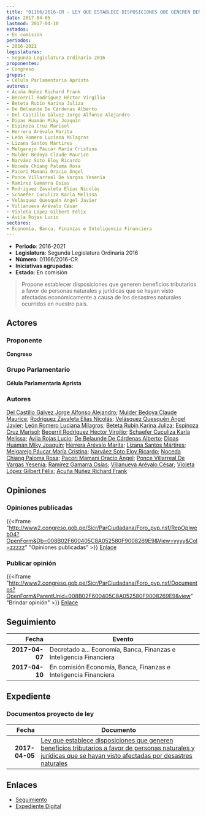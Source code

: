 ```yaml
---
title: "01166/2016-CR - LEY QUE ESTABLECE DISPOSICIONES QUE GENEREN BENEFICIOS TRIBUTARIOS A FAVOR DE PERSONAS NATURALES Y JURÍDICAS QUE SE HAYAN VISTO AFECTADAS POR DESASTRES NATURALES"
date: 2017-04-05
lastmod: 2017-04-10
estados:
- En comisión
periodos:
- 2016-2021
legislaturas:
- Segunda Legislatura Ordinaria 2016
proponentes:
- Congreso
grupos:
- Célula Parlamentaria Aprista
autores:
- Acuña Núñez Richard Frank
- Becerril Rodríguez Héctor Virgilio
- Beteta Rubín Karina Juliza
- De Belaunde De Cárdenas Alberto
- Del Castillo Gálvez Jorge Alfonso Alejandro
- Dipas Huamán Miky Joaquín
- Espinoza Cruz Marisol
- Herrera Arévalo Marita
- León Romero Luciana Milagros
- Lizana Santos Mártires
- Melgarejo Páucar María Cristina
- Mulder Bedoya Claude Maurice
- Narváez Soto Eloy Ricardo
- Noceda Chiang Paloma Rosa
- Pacori Mamani Oracio Ángel
- Ponce Villarreal De Vargas Yesenia
- Ramírez Gamarra Osías
- Rodríguez Zavaleta Elías Nicolás
- Schaefer Cuculiza Karla Melissa
- Velásquez Quesquén Angel Javier
- Villanueva Arévalo César
- Violeta López Gilbert Félix
- Ávila Rojas Lucio
sectores:
- Economía, Banca, Finanzas e Inteligencia Financiera
---
```

- **Periodo**: 2016-2021
- **Legislatura**: Segunda Legislatura Ordinaria 2016
- **Número**: 01166/2016-CR
- **Iniciativas agrupadas**: 
- **Estado**: En comisión

> Propone establecer disposiciones que generen beneficios tributarios a favor de personas naturales y jurídicas que se hayan visto afectadas económicamente a causa de los desastres naturales ocurridos en nuestro país.


## Actores

### Proponente

**Congreso**

### Grupo Parlamentario

**Célula Parlamentaria Aprista**

### Autores

[Del Castillo Gálvez Jorge Alfonso Alejandro](mailto:mailto:jdelcastillo@congreso.gob.pe); [Mulder Bedoya Claude Maurice](mailto:mailto:mmulder@congreso.gob.pe); [Rodríguez Zavaleta Elías Nicolás](mailto:mailto:erodriguez@congreso.gob.pe); [Velásquez Quesquén Angel Javier](mailto:mailto:jvelasquezq@congreso.gob.pe); [León Romero Luciana Milagros](mailto:mailto:lleon@congreso.gob.pe); [Beteta Rubín Karina Juliza](mailto:mailto:kbeteta@congreso.gob.pe); [Espinoza Cruz Marisol](mailto:mailto:mespinozac@congreso.gob.pe); [Becerril Rodríguez Héctor Virgilio](mailto:mailto:hbecerril@congreso.gob.pe); [Schaefer Cuculiza Karla Melissa](mailto:mailto:kschaefer@congreso.gob.pe); [Ávila Rojas Lucio](mailto:mailto:lavilar@congreso.gob.pe); [De Belaunde De Cárdenas Alberto](mailto:mailto:adebelaunde@congreso.gob.pe); [Dipas Huamán Miky Joaquín](mailto:mailto:mdipas@congreso.gob.pe); [Herrera Arévalo Marita](mailto:mailto:mherrera@congreso.gob.pe); [Lizana Santos Mártires](mailto:mailto:mlizana@congreso.gob.pe); [Melgarejo Páucar María Cristina](mailto:mailto:mmelgarejo@congreso.gob.pe); [Narváez Soto Eloy Ricardo](mailto:mailto:enarvaez@congreso.gob.pe); [Noceda Chiang Paloma Rosa](mailto:mailto:pnoceda@congreso.gob.pe); [Pacori Mamani Oracio Ángel](mailto:mailto:opacori@congreso.gob.pe); [Ponce Villarreal De Vargas Yesenia](mailto:mailto:yponce@congreso.gob.pe); [Ramírez Gamarra Osías](mailto:mailto:oramirez@congreso.gob.pe); [Villanueva Arévalo César](mailto:mailto:cvillanueva@congreso.gob.pe); [Violeta López Gilbert Félix](mailto:mailto:gvioleta@congreso.gob.pe); [Acuña Núñez Richard Frank](mailto:mailto:racuna@congreso.gob.pe)

## Opiniones

### Opiniones publicadas

{{<iframe "http://www2.congreso.gob.pe/Sicr/ParCiudadana/Foro_pvp.nsf/RepOpiweb04?OpenForm&Db=008B02F600405C8A052580F9008269E9&View=yyyy&Col=zzzzz" "Opiniones publicadas" >}}
[Enlace](http://www2.congreso.gob.pe/Sicr/ParCiudadana/Foro_pvp.nsf/RepOpiweb04?OpenForm&Db=008B02F600405C8A052580F9008269E9&View=yyyy&Col=zzzzz)

### Publicar opinión

{{<iframe "http://www2.congreso.gob.pe/Sicr/ParCiudadana/Foro_pvp.nsf/Documentos?OpenForm&ParentUnid=008B02F600405C8A052580F9008269E9&view" "Brindar opinión" >}}
[Enlace](http://www2.congreso.gob.pe/Sicr/ParCiudadana/Foro_pvp.nsf/Documentos?OpenForm&ParentUnid=008B02F600405C8A052580F9008269E9&view)


## Seguimiento

| Fecha | Evento |
|------:|--------|
| **2017-04-07** | Decretado a... Economía, Banca, Finanzas e Inteligencia Financiera |
| **2017-04-10** | En comisión Economía, Banca, Finanzas e Inteligencia Financiera |

## Expediente

### Documentos proyecto de ley

| Fecha | Documento |
|------:|-----------|
| **2017-04-05** | [Ley que establece disposiciones que generen beneficios tributarios a favor de personas naturales y jurídicas que se hayan visto afectadas por desastres naturales](http://www.leyes.congreso.gob.pe/Documentos/2016_2021/Proyectos_de_Ley_y_de_Resoluciones_Legislativas/PL0116620170405.pdf) |

## Enlaces

- [Seguimiento](http://www2.congreso.gob.pe/Sicr/TraDocEstProc/CLProLey2016.nsf/f7fff46988ca05b1052578e100829cc7/a5468d617ed49679052580f9007fcc5c?OpenDocument)
- [Expediente Digital](http://www2.congreso.gob.pe/Sicr/TraDocEstProc/Expvirt_2011.nsf/visbusqptramdoc1621/01166?opendocument)

